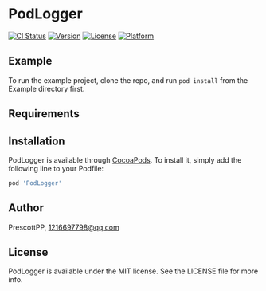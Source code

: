 # PodLogger

[![CI Status](https://img.shields.io/travis/PrescottPP/PodLogger.svg?style=flat)](https://travis-ci.org/PrescottPP/PodLogger)
[![Version](https://img.shields.io/cocoapods/v/PodLogger.svg?style=flat)](https://cocoapods.org/pods/PodLogger)
[![License](https://img.shields.io/cocoapods/l/PodLogger.svg?style=flat)](https://cocoapods.org/pods/PodLogger)
[![Platform](https://img.shields.io/cocoapods/p/PodLogger.svg?style=flat)](https://cocoapods.org/pods/PodLogger)

## Example

To run the example project, clone the repo, and run `pod install` from the Example directory first.

## Requirements

## Installation

PodLogger is available through [CocoaPods](https://cocoapods.org). To install
it, simply add the following line to your Podfile:

```ruby
pod 'PodLogger'
```

## Author

PrescottPP, 1216697798@qq.com

## License

PodLogger is available under the MIT license. See the LICENSE file for more info.
